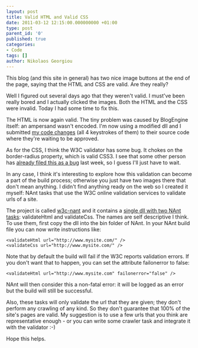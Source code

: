 ```yaml
---
layout: post
title: Valid HTML and Valid CSS
date: 2011-03-12 12:15:00.000000000 +01:00
type: post
parent_id: '0'
published: true
categories:
- Code
tags: []
author: Nikolaos Georgiou
---
```


This blog (and this site in general) has two nice image buttons at the end of the page, saying that the HTML and CSS are valid. Are they really?

Well I figured out several days ago that they weren't valid. I must've been really bored and I actually clicked the images. Both the HTML and the CSS were invalid. Today I had some time to fix this.

The HTML is now again valid. The tiny problem was caused by BlogEngine itself: an ampersand wasn't encoded. I'm now using a modified dll and I submitted <a href="http://blogengine.codeplex.com/SourceControl/network/Forks/NikolaosGeorgiou/MinifyJavascriptInvalidHTML" target="_blank">my code changes</a> (all 4 keystrokes of them) to their source code where they're waiting to be approved.

As for the CSS, I think the W3C validator has some bug. It chokes on the border-radius property, which is valid CSS3. I see that some other person has <a href="http://www.w3.org/Bugs/Public/show_bug.cgi?id=11975" target="_blank">already filed this as a bug</a> last week, so I guess I'll just have to wait.

In any case, I think it's interesting to explore how this validation can become a part of the build process; otherwise you just have two images there that don't mean anything. I didn't find anything ready on the web so I created it myself: NAnt tasks that use the W3C online validation services to validate urls of a site.

The project is called <a href="https://sourceforge.net/projects/w3c-nant/" target="_blank">w3c-nant</a> and it contains a <a href="http://sourceforge.net/projects/w3c-nant/files/v1.0.0/W3CValidationTasks.dll/download" target="_blank">single dll with two NAnt tasks</a>: validateHtml and validateCss. The names are self descriptive I think. To use them, first copy the dll into the bin folder of NAnt. In your NAnt build file you can now write instructions like:

```
<validateHtml url="http://www.mysite.com/" />
<validateCss url="http://www.mysite.com/" />
```

Note that by default the build will fail if the W3C reports validation errors. If you don't want that to happen, you can set the attribute failonerror to false:

```
<validateHtml url="http://www.mysite.com" failonerror="false" />
```

NAnt will then consider this a non-fatal error: it will be logged as an error but the build will still be successful.

Also, these tasks will only validate the url that they are given; they don't perform any crawling of any kind. So they don't guarantee that 100% of the site's pages are valid. My suggestion is to use a few urls that you think are representative enough - or you can write some crawler task and integrate it with the validator :-)

Hope this helps.

